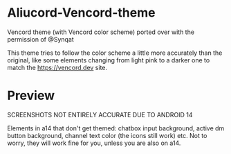 # Aliucord-Vencord-theme


Vencord theme (with Vencord color scheme) ported over with the permission of @Synqat 

This theme tries to follow the color scheme a little more accurately than the original, like some elements changing from light pink to a darker one to match the https://vencord.dev site.

# Preview
SCREENSHOTS NOT ENTIRELY ACCURATE DUE TO ANDROID 14

Elements in a14 that don't get themed: chatbox input background, active dm button background, channel text color (the icons still work) etc. Not to worry, they will work fine for you, unless you are also on a14.

